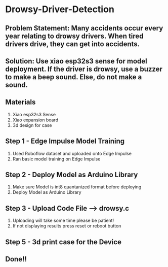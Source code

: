 # Drowsy-Driver-Detection
## Problem Statement: Many accidents occur every year relating to drowsy drivers. When tired drivers drive, they can get into accidents.

## Solution: Use xiao esp32s3 sense for model deployment. If the driver is drowsy, use a buzzer to make a beep sound. Else, do not make a sound.

## Materials
  1. Xiao esp32s3 Sense
  2. Xiao expansion board
  3. 3d design for case

## Step 1 - Edge Impulse Model Training
   1. Used Roboflow dataset and uploaded onto Edge Impulse
   2. Ran basic model training on Edge Impulse

## Step 2 - Deploy Model as Arduino Library
  1. Make sure Model is int8 quantanized format before deploying
  2. Deploy Model as Arduino Library

## Step 3 - Upload Code File --> drowsy.c
   1. Uploading will take some time please be patient!
   2. If not displaying results press reset or reboot button

## Step 5 - 3d print case for the Device
  
## Done!! 
